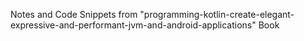 Notes and Code Snippets from "programming-kotlin-create-elegant-expressive-and-performant-jvm-and-android-applications" Book
